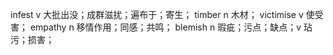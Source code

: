 infest v 大批出没；成群滋扰；遍布于；寄生；
timber n 木材；
victimise v 使受害；
empathy n 移情作用；同感；共鸣；
blemish n 瑕疵；污点；缺点；v 玷污；损害；